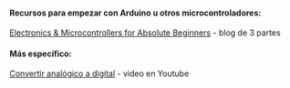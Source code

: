 #### Recursos para empezar con Arduino u otros microcontroladores:

[Electronics & Microcontrollers for Absolute Beginners](https://hackaday.io/page/7185-electronics-microcontrollers-for-absolute-beginners-part-1) - blog de 3 partes





#### Más específico: 

[Convertir analógico a digital](https://www.youtube.com/watch?v=AlpbbeX7-BU) - video en Youtube
